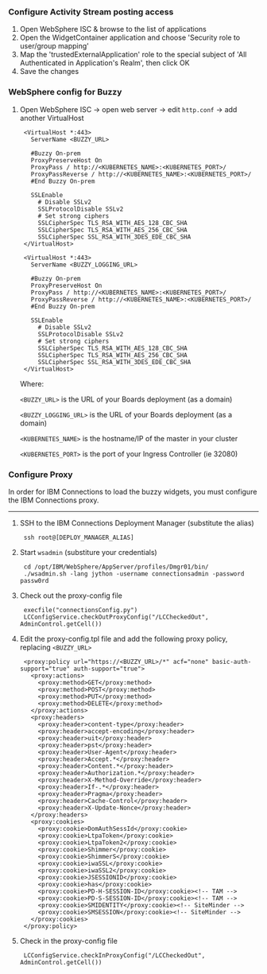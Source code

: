 
### Configure Activity Stream posting access

1. Open WebSphere ISC & browse to the list of applications
1. Open the WidgetContainer application and choose 'Security role to user/group mapping'
1. Map the 'trustedExternalApplication' role to the special subject of 'All Authenticated in Application's Realm', then click OK
1. Save the changes

### WebSphere config for Buzzy

1. Open WebSphere ISC -> open web server -> edit `http.conf` -> add another VirtualHost

        <VirtualHost *:443>
          ServerName <BUZZY_URL>

          #Buzzy On-prem
          ProxyPreserveHost On
          ProxyPass / http://<KUBERNETES_NAME>:<KUBERNETES_PORT>/
          ProxyPassReverse / http://<KUBERNETES_NAME>:<KUBERNETES_PORT>/
          #End Buzzy On-prem

          SSLEnable
            # Disable SSLv2
            SSLProtocolDisable SSLv2
            # Set strong ciphers
            SSLCipherSpec TLS_RSA_WITH_AES_128_CBC_SHA
            SSLCipherSpec TLS_RSA_WITH_AES_256_CBC_SHA
            SSLCipherSpec SSL_RSA_WITH_3DES_EDE_CBC_SHA
        </VirtualHost>

        <VirtualHost *:443>
          ServerName <BUZZY_LOGGING_URL>

          #Buzzy On-prem
          ProxyPreserveHost On
          ProxyPass / http://<KUBERNETES_NAME>:<KUBERNETES_PORT>/
          ProxyPassReverse / http://<KUBERNETES_NAME>:<KUBERNETES_PORT>/
          #End Buzzy On-prem

          SSLEnable
            # Disable SSLv2
            SSLProtocolDisable SSLv2
            # Set strong ciphers
            SSLCipherSpec TLS_RSA_WITH_AES_128_CBC_SHA
            SSLCipherSpec TLS_RSA_WITH_AES_256_CBC_SHA
            SSLCipherSpec SSL_RSA_WITH_3DES_EDE_CBC_SHA
        </VirtualHost>

    Where:

      `<BUZZY_URL>` is the URL of your Boards deployment (as a domain)

      `<BUZZY_LOGGING_URL>` is the URL of your Boards deployment (as a domain)

      `<KUBERNETES_NAME>` is the hostname/IP of the master in your cluster

      `<KUBERNETES_PORT>` is the port of your Ingress Controller (ie 32080)

### Configure Proxy

  In order for IBM Connections to load the buzzy widgets, you must configure the IBM Connections proxy.

  ---

  1. SSH to the IBM Connections Deployment Manager (substitute the alias)

          ssh root@[DEPLOY_MANAGER_ALIAS]

  1. Start `wsadmin` (substiture your credentials)

          cd /opt/IBM/WebSphere/AppServer/profiles/Dmgr01/bin/
          ./wsadmin.sh -lang jython -username connectionsadmin -password passw0rd

  1. Check out the proxy-config file

          execfile("connectionsConfig.py")
          LCConfigService.checkOutProxyConfig("/LCCheckedOut", AdminControl.getCell())

  1. Edit the proxy-config.tpl file and add the following proxy policy, replacing `<BUZZY_URL>`

          <proxy:policy url="https://<BUZZY_URL>/*" acf="none" basic-auth-support="true" auth-support="true">
            <proxy:actions>
              <proxy:method>GET</proxy:method>
              <proxy:method>POST</proxy:method>
              <proxy:method>PUT</proxy:method>
              <proxy:method>DELETE</proxy:method>
            </proxy:actions>
            <proxy:headers>
              <proxy:header>content-type</proxy:header>
              <proxy:header>accept-encoding</proxy:header>
              <proxy:header>uit</proxy:header>
              <proxy:header>pst</proxy:header>
              <proxy:header>User-Agent</proxy:header>
              <proxy:header>Accept.*</proxy:header>
              <proxy:header>Content.*</proxy:header>
              <proxy:header>Authorization.*</proxy:header>
              <proxy:header>X-Method-Override</proxy:header>
              <proxy:header>If-.*</proxy:header>
              <proxy:header>Pragma</proxy:header>
              <proxy:header>Cache-Control</proxy:header>
              <proxy:header>X-Update-Nonce</proxy:header>
            </proxy:headers>
            <proxy:cookies>
              <proxy:cookie>DomAuthSessId</proxy:cookie>
              <proxy:cookie>LtpaToken</proxy:cookie>
              <proxy:cookie>LtpaToken2</proxy:cookie>
              <proxy:cookie>Shimmer</proxy:cookie>
              <proxy:cookie>ShimmerS</proxy:cookie>
              <proxy:cookie>iwaSSL</proxy:cookie>
              <proxy:cookie>iwaSSL2</proxy:cookie>
              <proxy:cookie>JSESSIONID</proxy:cookie>
              <proxy:cookie>has</proxy:cookie>
              <proxy:cookie>PD-H-SESSION-ID</proxy:cookie><!-- TAM -->
              <proxy:cookie>PD-S-SESSION-ID</proxy:cookie><!-- TAM -->
              <proxy:cookie>SMIDENTITY</proxy:cookie><!-- SiteMinder -->
              <proxy:cookie>SMSESSION</proxy:cookie><!-- SiteMinder -->
            </proxy:cookies>
          </proxy:policy>

  1. Check in the proxy-config file

          LCConfigService.checkInProxyConfig("/LCCheckedOut", AdminControl.getCell())
